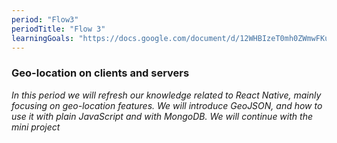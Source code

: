 ```yaml
---
period: "Flow3"
periodTitle: "Flow 3"
learningGoals: "https://docs.google.com/document/d/12WHBIzeT0mh0ZWmwFKufTJFTdQy007sZich9XWApW48/edit"
---
```


### Geo-location on clients and servers

*In this period we will refresh our knowledge related to React Native, mainly focusing on geo-location features.
 We will introduce GeoJSON, and how to use it with plain JavaScript and with MongoDB.
 We will continue with the mini project*